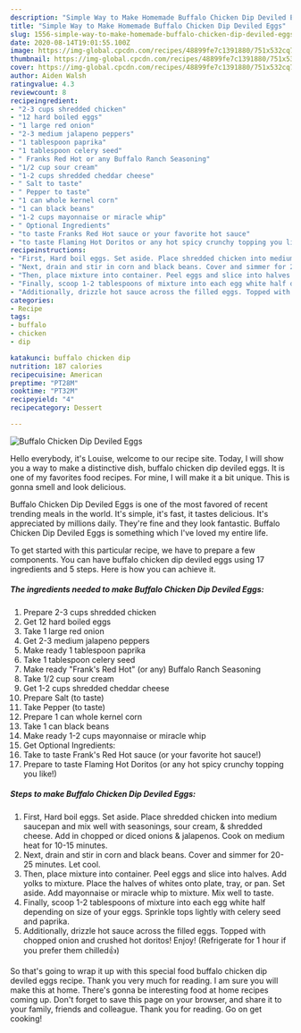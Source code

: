 ```yaml
---
description: "Simple Way to Make Homemade Buffalo Chicken Dip Deviled Eggs"
title: "Simple Way to Make Homemade Buffalo Chicken Dip Deviled Eggs"
slug: 1556-simple-way-to-make-homemade-buffalo-chicken-dip-deviled-eggs
date: 2020-08-14T19:01:55.100Z
image: https://img-global.cpcdn.com/recipes/48899fe7c1391880/751x532cq70/buffalo-chicken-dip-deviled-eggs-recipe-main-photo.jpg
thumbnail: https://img-global.cpcdn.com/recipes/48899fe7c1391880/751x532cq70/buffalo-chicken-dip-deviled-eggs-recipe-main-photo.jpg
cover: https://img-global.cpcdn.com/recipes/48899fe7c1391880/751x532cq70/buffalo-chicken-dip-deviled-eggs-recipe-main-photo.jpg
author: Aiden Walsh
ratingvalue: 4.3
reviewcount: 8
recipeingredient:
- "2-3 cups shredded chicken"
- "12 hard boiled eggs"
- "1 large red onion"
- "2-3 medium jalapeno peppers"
- "1 tablespoon paprika"
- "1 tablespoon celery seed"
- " Franks Red Hot or any Buffalo Ranch Seasoning"
- "1/2 cup sour cream"
- "1-2 cups shredded cheddar cheese"
- " Salt to taste"
- " Pepper to taste"
- "1 can whole kernel corn"
- "1 can black beans"
- "1-2 cups mayonnaise or miracle whip"
- " Optional Ingredients"
- "to taste Franks Red Hot sauce or your favorite hot sauce"
- "to taste Flaming Hot Doritos or any hot spicy crunchy topping you like"
recipeinstructions:
- "First, Hard boil eggs. Set aside. Place shredded chicken into medium saucepan and mix well with seasonings, sour cream, &amp; shredded cheese. Add in chopped or diced onions &amp; jalapenos. Cook on medium heat for 10-15 minutes."
- "Next, drain and stir in corn and black beans. Cover and simmer for 20-25 minutes. Let cool."
- "Then, place mixture into container. Peel eggs and slice into halves. Add yolks to mixture. Place the halves of whites onto plate, tray, or pan. Set aside. Add mayonnaise or miracle whip to mixture. Mix well to taste."
- "Finally, scoop 1-2 tablespoons of mixture into each egg white half depending on size of your eggs. Sprinkle tops lightly with celery seed and paprika."
- "Additionally, drizzle hot sauce across the filled eggs. Topped with chopped onion and crushed hot doritos! Enjoy! (Refrigerate for 1 hour if you prefer them chilled👍)"
categories:
- Recipe
tags:
- buffalo
- chicken
- dip

katakunci: buffalo chicken dip 
nutrition: 187 calories
recipecuisine: American
preptime: "PT28M"
cooktime: "PT32M"
recipeyield: "4"
recipecategory: Dessert

---
```



![Buffalo Chicken Dip Deviled Eggs](https://img-global.cpcdn.com/recipes/48899fe7c1391880/751x532cq70/buffalo-chicken-dip-deviled-eggs-recipe-main-photo.jpg)

Hello everybody, it's Louise, welcome to our recipe site. Today, I will show you a way to make a distinctive dish, buffalo chicken dip deviled eggs. It is one of my favorites food recipes. For mine, I will make it a bit unique. This is gonna smell and look delicious.

Buffalo Chicken Dip Deviled Eggs is one of the most favored of recent trending meals in the world. It's simple, it's fast, it tastes delicious. It's appreciated by millions daily. They're fine and they look fantastic. Buffalo Chicken Dip Deviled Eggs is something which I've loved my entire life.




To get started with this particular recipe, we have to prepare a few components. You can have buffalo chicken dip deviled eggs using 17 ingredients and 5 steps. Here is how you can achieve it.

<!--inarticleads1-->

##### The ingredients needed to make Buffalo Chicken Dip Deviled Eggs:

1. Prepare 2-3 cups shredded chicken
1. Get 12 hard boiled eggs
1. Take 1 large red onion
1. Get 2-3 medium jalapeno peppers
1. Make ready 1 tablespoon paprika
1. Take 1 tablespoon celery seed
1. Make ready  &#34;Frank&#39;s Red Hot&#34; (or any) Buffalo Ranch Seasoning
1. Take 1/2 cup sour cream
1. Get 1-2 cups shredded cheddar cheese
1. Prepare  Salt (to taste)
1. Take  Pepper (to taste)
1. Prepare 1 can whole kernel corn
1. Take 1 can black beans
1. Make ready 1-2 cups mayonnaise or miracle whip
1. Get  Optional Ingredients:
1. Take to taste Frank&#39;s Red Hot sauce (or your favorite hot sauce!)
1. Prepare to taste Flaming Hot Doritos (or any hot spicy crunchy topping you like!)




<!--inarticleads2-->

##### Steps to make Buffalo Chicken Dip Deviled Eggs:

1. First, Hard boil eggs. Set aside. Place shredded chicken into medium saucepan and mix well with seasonings, sour cream, &amp; shredded cheese. Add in chopped or diced onions &amp; jalapenos. Cook on medium heat for 10-15 minutes.
1. Next, drain and stir in corn and black beans. Cover and simmer for 20-25 minutes. Let cool.
1. Then, place mixture into container. Peel eggs and slice into halves. Add yolks to mixture. Place the halves of whites onto plate, tray, or pan. Set aside. Add mayonnaise or miracle whip to mixture. Mix well to taste.
1. Finally, scoop 1-2 tablespoons of mixture into each egg white half depending on size of your eggs. Sprinkle tops lightly with celery seed and paprika.
1. Additionally, drizzle hot sauce across the filled eggs. Topped with chopped onion and crushed hot doritos! Enjoy! (Refrigerate for 1 hour if you prefer them chilled👍)




So that's going to wrap it up with this special food buffalo chicken dip deviled eggs recipe. Thank you very much for reading. I am sure you will make this at home. There's gonna be interesting food at home recipes coming up. Don't forget to save this page on your browser, and share it to your family, friends and colleague. Thank you for reading. Go on get cooking!
